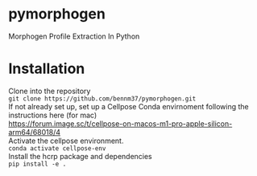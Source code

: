 # pymorphogen
Morphogen Profile Extraction In Python

# Installation
Clone into the repository \
```git clone https://github.com/bennm37/pymorphogen.git```\
If not already set up, set up a Cellpose Conda envirnoment following the instructions here (for mac)\
https://forum.image.sc/t/cellpose-on-macos-m1-pro-apple-silicon-arm64/68018/4 \
Activate the cellpose environment. \
```conda activate cellpose-env```\
Install the hcrp package and dependencies \
```pip install -e .```
